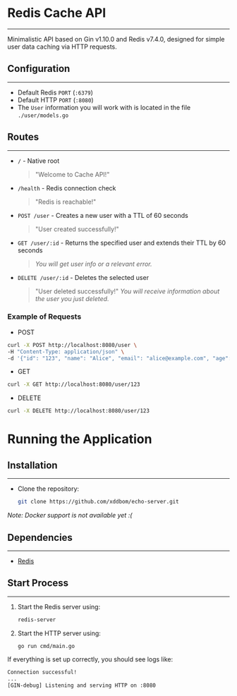 # Redis Cache API
---
Minimalistic API based on Gin v1.10.0 and Redis v7.4.0, designed for simple user data caching via HTTP requests.

## Configuration
---
- Default Redis `PORT` (`:6379`)
- Default HTTP `PORT` (`:8080`)
- The `User` information you will work with is located in the file `./user/models.go`

## Routes
---
- `/` - Native root
  > "Welcome to Cache API!"

- `/health` - Redis connection check
  > "Redis is reachable!"

- `POST /user` - Creates a new user with a TTL of 60 seconds
  > "User created successfully!"

- `GET /user/:id` - Returns the specified user and extends their TTL by 60 seconds
  > *You will get user info or a relevant error.*

- `DELETE /user/:id` - Deletes the selected user
  > "User deleted successfully!"
  > *You will receive information about the user you just deleted.*

### Example of Requests
- POST
```bash
curl -X POST http://localhost:8080/user \
-H "Content-Type: application/json" \
-d '{"id": "123", "name": "Alice", "email": "alice@example.com", "age": 25}'
```

- GET
```bash
curl -X GET http://localhost:8080/user/123
```

- DELETE
```bash
curl -X DELETE http://localhost:8080/user/123
```

# Running the Application

## Installation
---
- Clone the repository:
  ```bash
  git clone https://github.com/xddbom/echo-server.git
  ```
*Note: Docker support is not available yet :(*

## Dependencies
---
- [Redis](https://redis.io/downloads/)

## Start Process
---
1. Start the Redis server using:
   ```bash
   redis-server
   ```
2. Start the HTTP server using:
   ```bash
   go run cmd/main.go
   ```

If everything is set up correctly, you should see logs like:
```bash
Connection successful!
...
[GIN-debug] Listening and serving HTTP on :8080
```
